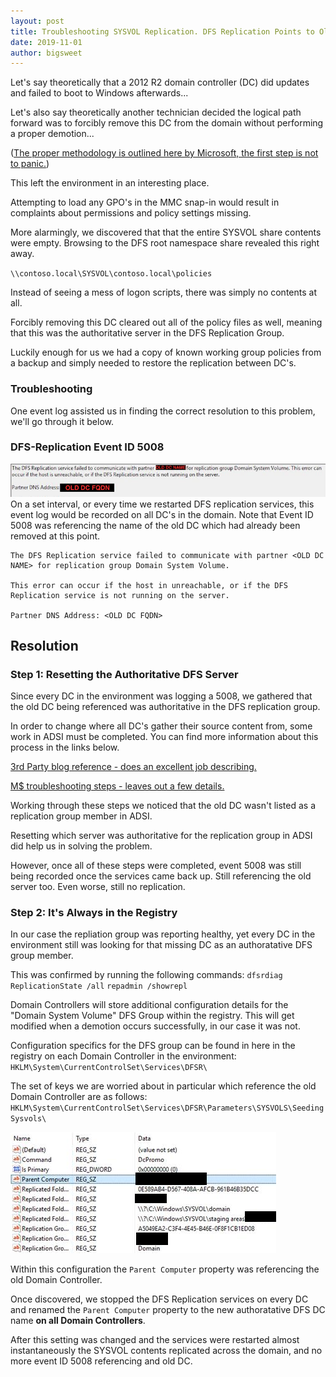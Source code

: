```yaml
---
layout: post
title: Troubleshooting SYSVOL Replication. DFS Replication Points to Old DC; DFS Event ID 5008
date: 2019-11-01
author: bigsweet
---
```

Let's say theoretically that a 2012 R2 domain controller (DC) did updates and failed to boot to Windows afterwards... 

Let's also say theoretically another technician decided the logical path forward was to forcibly remove this DC from the domain without performing a proper demotion...

([The proper methodology is outlined here by Microsoft, the first step is not to panic.](https://docs.microsoft.com/en-us/windows-server/identity/ad-ds/deploy/demoting-domain-controllers-and-domains--level-200-))

This left the environment in an interesting place.

Attempting to load any GPO's in the MMC snap-in would result in complaints about permissions and policy settings missing.

More alarmingly, we discovered that that the entire SYSVOL share contents were empty. Browsing to the DFS root namespace share revealed this right away.

`\\contoso.local\SYSVOL\contoso.local\policies`

Instead of seeing a mess of logon scripts, there was simply no contents at all. 

Forcibly removing this DC cleared out all of the policy files as well, meaning that this was the authoritative server in the DFS Replication Group. 

Luckily enough for us we had a copy of known working group policies from a backup and simply needed to restore the replication between DC's.

### Troubleshooting
One event log assisted us in finding the correct resolution to this problem, we'll go through it below.
### DFS-Replication Event ID 5008
![Event ID 5008](../assets/img/dfs/5008.png)\
On a set interval, or every time we restarted DFS replication services, this event log would be recorded on all DC's in the domain. Note that Event ID 5008 was referencing the name of the old DC which had already been removed at this point.

```
The DFS Replication service failed to communicate with partner <OLD DC NAME> for replication group Domain System Volume. 

This error can occur if the host in unreachable, or if the DFS Replication service is not running on the server.

Partner DNS Address: <OLD DC FQDN>
``` 

## Resolution
### Step 1: Resetting the Authoritative DFS Server
Since every DC in the environment was logging a 5008, we gathered that the old DC being referenced was authoritative in the DFS replication group.

In order to change where all DC's gather their source content from, some work in ADSI must be completed. You can find more information about this process in the links below.

[3rd Party blog reference - does an excellent job describing.](https://jackstromberg.com/2014/07/sysvol-and-group-policy-out-of-sync-on-server-2012-r2-dcs-using-dfsr/)

[M$ troubleshooting steps - leaves out a few details.](https://support.microsoft.com/en-us/help/2218556/how-to-force-an-authoritative-and-non-authoritative-synchronization-fo)

Working through these steps we noticed that the old DC wasn't listed as a replication group member in ADSI.

Resetting which server was authoritative for the replication group in ADSI did help us in solving the problem.

However, once all of these steps were completed, event 5008 was still being recorded once the services came back up. Still referencing the old server too. Even worse, still no replication.

### Step 2: It's Always in the Registry
In our case the repliation group was reporting healthy, yet every DC in the environment still was looking for that missing DC as an authoratative DFS group member.

This was confirmed by running the following commands:
`dfsrdiag ReplicationState /all`
`repadmin /showrepl`

Domain Controllers will store additional configuration details for the "Domain System Volume" DFS Group within the registry. This will get modified when a demotion occurs successfully, in our case it was not. 

Configuration specifics for the DFS group can be found in here in the registry on each Domain Controller in the environment:
`HKLM\System\CurrentControlSet\Services\DFSR\`

The set of keys we are worried about in particular which reference the old Domain Controller are as follows:
`HKLM\System\CurrentControlSet\Services\DFSR\Parameters\SYSVOLS\Seeding Sysvols\`

![Seeding Sysvols Registry Entry](../assets/img/dfs/regkey.PNG)

Within this configuration the `Parent Computer` property was referencing the old Domain Controller.

Once discovered, we stopped the DFS Replication services on every DC and renamed the `Parent Computer` property to the new authoratative DFS DC name **on all Domain Controllers**.

After this setting was changed and the services were restarted almost instantaneously the SYSVOL contents replicated across the domain, and no more event ID 5008 referencing and old DC.